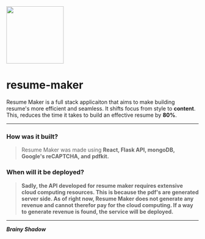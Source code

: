 <img src = 'https://storage.googleapis.com/resume-maker-template/logo.png' height = 150>
<h1>resume-maker</h1>

Resume Maker is a full stack applicaiton that aims to make building resume's more efficient and seamless. It shifts focus from style to <b>content</b>. This, reduces the time it takes to build an effective resume by <b>80%</b>.
 
-------------------------------------------------------------------------------------------------------------------------------------------------------------------------

 <h3>How was it built?</h3>

> Resume Maker was made using <b>React<b>, <b>Flask API<b>, <b>mongoDB<b>, <b>Google's reCAPTCHA<b>, and <b>pdfkit</b>.  
 
 <h3>When will it be deployed?</h3>

> Sadly, the API developed for resume maker requires extensive cloud computing resources. This is because the pdf's are generated server side. As of right now, Resume Maker does not generate any revenue and cannot therefor pay for the cloud computing. If a way to generate revenue is found, the service will be deployed.  

 
-------------------------------------------------------------------------------------------------------------------------------------------------------------------------
  
<i>Brainy Shadow</i>
